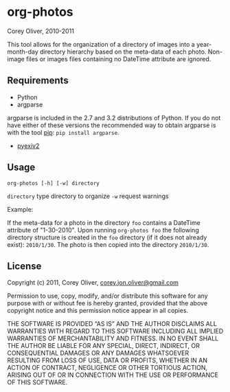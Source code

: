org-photos
================================================================
Corey Oliver, 2010-2011

This tool allows for the organization of a directory of images into a
year-month-day directory hierarchy based on the meta-data of each
photo. Non-image files or images files containing no DateTime
attribute are ignored.

Requirements
------------
  * Python
  * argparse
  
  argparse is included in the 2.7 and 3.2 distributions of Python. If
  you do not have either of these versions the recommended way to
  obtain argparse is with the tool [pip][1]: `pip install argparse`.
  
  * [pyexiv2][2]

Usage
-----

`org-photos [-h] [-w] directory`

`directory` type directory to organize
`-w` request warnings

Example:

If the meta-data for a photo in the directory `foo` contains a
DateTime attribute of "1-30-2010". Upon running `org-photos foo` the
following directory structure is created in the `foo` directory (if it
does not already exist): `2010/1/30`. The photo is then copied into
the directory `2010/1/30`.

License
-------

Copyright (c) 2011, Corey Oliver, corey.jon.oliver@gmail.com

Permission to use, copy, modify, and/or distribute this software for
any purpose with or without fee is hereby granted, provided that the
above copyright notice and this permission notice appear in all
copies.

THE SOFTWARE IS PROVIDED “AS IS” AND THE AUTHOR DISCLAIMS ALL
WARRANTIES WITH REGARD TO THIS SOFTWARE INCLUDING ALL IMPLIED
WARRANTIES OF MERCHANTABILITY AND FITNESS. IN NO EVENT SHALL THE
AUTHOR BE LIABLE FOR ANY SPECIAL, DIRECT, INDIRECT, OR CONSEQUENTIAL
DAMAGES OR ANY DAMAGES WHATSOEVER RESULTING FROM LOSS OF USE, DATA OR
PROFITS, WHETHER IN AN ACTION OF CONTRACT, NEGLIGENCE OR OTHER
TORTIOUS ACTION, ARISING OUT OF OR IN CONNECTION WITH THE USE OR
PERFORMANCE OF THIS SOFTWARE.

[1]: http://pypi.python.org/pypi/pip
[2]: http://tilloy.net/dev/pyexiv2/